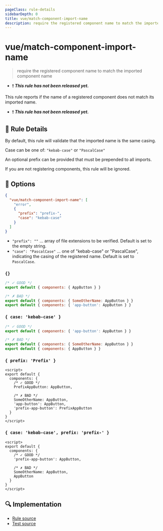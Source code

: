 ```yaml
---
pageClass: rule-details
sidebarDepth: 0
title: vue/match-component-import-name
description: require the registered component name to match the imported component name
---
```


# vue/match-component-import-name

> require the registered component name to match the imported component name

- :exclamation: <badge text="This rule has not been released yet." vertical="middle" type="error"> **_This rule has not been released yet._** </badge>

This rule reports if the name of a registered component does not match its imported name.

- :exclamation: <badge text="This rule has not been released yet." vertical="middle" type="error"> **_This rule has not been released yet._** </badge>

## :book: Rule Details

By default, this rule will validate that the imported name is the same casing.

Case can be one of: `"kebab-case"` or `"PascalCase"`

An optional prefix can be provided that must be prepended to all imports.

If you are not registering components, this rule will be ignored.

## :wrench: Options

```json
{
  "vue/match-component-import-name": [
    "error",
    {
      "prefix": "prefix-",
      "case": "kebab-case"
    }
  ]
}
```

- `"prefix": ""` ... array of file extensions to be verified. Default is set to the empty string.
- `"case": "PascalCase"` ... one of "kebab-case" or "PascalCase", indicating the casing of the registered name. Default is set to `PascalCase`.

### `{}`

<eslint-code-block :rules="{'vue/match-component-file-name': ['error']}">

```javascript
/* ✓ GOOD */
export default { components: { AppButton } }

/* ✗ BAD */
export default { components: { SomeOtherName: AppButton } }
export default { components: { 'app-button': AppButton } }
```

</eslint-code-block>

### `{ case: 'kebab-case' }`

<eslint-code-block :rules="{'vue/match-component-file-name': ['error', { case: 'kebab-case' }]}">

```javascript
/* ✓ GOOD */
export default { components: { 'app-button': AppButton } }

/* ✗ BAD */
export default { components: { SomeOtherName: AppButton } }
export default { components: { AppButton } }
```

</eslint-code-block>

### `{ prefix: 'Prefix' }`

<eslint-code-block :rules="{'vue/match-component-file-name': ['error', { prefix: 'Prefix' }]}">

```vue
<script>
export default {
  components: {
    /* ✓ GOOD */
    PrefixAppButton: AppButton,
    
    /* ✗ BAD */
    SomeOtherName: AppButton,
    'app-button': AppButton,
    'prefix-app-button': PrefixAppButton
  }
}
</script>
```

</eslint-code-block>

### `{ case: 'kebab-case', prefix: 'prefix-' }`

<eslint-code-block :rules="{'vue/match-component-file-name': ['error', { case: 'kebab-case', prefix: 'prefix-' }]}">

```vue
<script>
export default {
  components: {
    /* ✓ GOOD */
    'prefix-app-button': AppButton,
    
    /* ✗ BAD */
    SomeOtherName: AppButton,
    AppButton
  }
}
</script>
```

</eslint-code-block>

## :mag: Implementation

- [Rule source](https://github.com/vuejs/eslint-plugin-vue/blob/master/lib/rules/match-component-import-name.js)
- [Test source](https://github.com/vuejs/eslint-plugin-vue/blob/master/tests/lib/rules/match-component-import-name.js)
